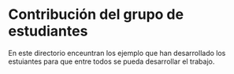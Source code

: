 # Contribución del grupo de estudiantes

En este directorio enceuntran los ejemplo que han desarrollado los estuiantes para que entre todos se pueda desarrollar el trabajo.
